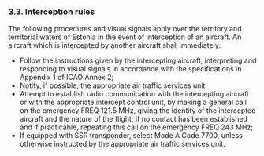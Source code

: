 ### 3.3. **Interception rules**

The following procedures and visual signals apply over the territory and territorial waters of Estonia in the event of interception of an aircraft. An aircraft which is intercepted by another aircraft shall immediately:

- Follow the instructions given by the intercepting aircraft, interpreting and responding to visual signals in accordance with the specifications in Appendix 1 of ICAO Annex 2;
- Notify, if possible, the appropriate air traffic services unit;
- Attempt to establish radio communication with the intercepting aircraft or with the appropriate intercept control unit, by making a general call on the emergency FREQ 121.5 MHz, giving the identity of the intercepted aircraft and the nature of the flight; if no contact has been established and if practicable, repeating this call on the emergency FREQ 243 MHz;
- If equipped with SSR transponder, select Mode A Code 7700, unless otherwise instructed by the appropriate air traffic services unit.

